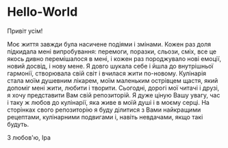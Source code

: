 # Hello-World
Привіт усім! 

Моє життя завжди була насичене подіями і змінами. Кожен раз доля підкидала мені випробування: перемоги, поразки, сльози, сміх, все це якось дивно перемішалося в мені, і кожен раз породжувало нові емоції, новий досвід, і нову мене. Я довго шукала себе і йшла до внутрішньої гармонії, створювала свій світ і вчилася жити по-новому. Кулінарія стала моїм душевним лікарем, моїм маленьким острівцем щастя, який допоміг мені жити, любити і творити. 
Сьогодні, дорогі мої читачі і друзі, я хочу представити Вам свій репозиторій. Я дуже ціную Вашу увагу, час і таку ж любов до кулінарії, яка живе в моїй душі і в моєму серці.
На сторінках свого репозиторію я буду ділитися з Вами найкращими рецептами, кулінарними подвигами і, навіть невдачами, якщо такі будуть.

З любов'ю,
Іра

